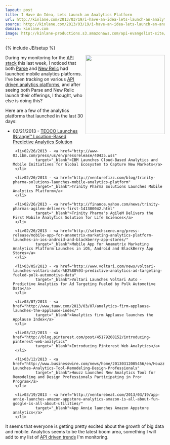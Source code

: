 ```yaml
---
layout: post
title: I Have An Idea, Lets Launch an Analytics Platform
url: http://kinlane.com/2013/03/19/i-have-an-idea-lets-launch-an-analytics-platform/
source: http://kinlane.com/2013/03/19/i-have-an-idea-lets-launch-an-analytics-platform/
domain: kinlane.com
image: http://kinlane-productions.s3.amazonaws.com/api-evangelist-site/blog/analytics-trend.jpg
---
```

{% include JB/setup %}<p>
     <img class="c1"
        src="https://s3.amazonaws.com/kinlane-productions/analytics-trend.jpg"
        alt=""
        width="250"
        align="right" />
</p>

<p>
     During my monitoring for the <a href="http://theapistack.com">API stack</a> this last week, I noticed that both <a href="http://blog.parse.com/2013/03/18/introducing-push-analytics-improved-insight-into-push-campaigns/"
        target="_blank">Parse</a> and <a href="http://newrelic.com/mobile-monitoring"
        target="_blank">New Relic</a> had launched mobile analytics platforms. I've been tracking on various <a href="http://apievangelist.com/2013/03/04/next-generation-of-api-driven-analytics-and-visualizations/">API driven analytics platforms</a>, and after seeing both Parse and New Relic launch their offerings, I thought, who else is doing this?
</p>

<p>
     Here are a few of the analytics platforms that launched in the last 30 days:
</p>

<ul class="mainlist">
     <li>02/21/2013 - <a href="http://www.teoco.com/press-release/teoco-launches-inrange-location-based-predictive-analytics-solution">TEOCO Launches INrange™ Location-Based Predictive Analytics Solution</a>
     </li>

     <li>02/26/2013 - <a href="http://www-03.ibm.com/press/us/en/pressrelease/40435.wss"
              target="_blank">IBM Launches Cloud-Based Analytics and Mobile Initiatives for Global Ecosystem to Capture New Markets</a>
     </li>

     <li>02/26/2013 - <a href="http://venturefizz.com/blog/trinity-pharma-solutions-launches-mobile-analytics-platform"
              target="_blank">Trinity Pharma Solutions Launches Mobile Analytics Platform</a>
     </li>

     <li>02/26/2013 - <a href="http://finance.yahoo.com/news/trinity-pharmas-agilem-delivers-first-141300042.html"
              target="_blank">Trinity Pharma's AgileM Delivers the First Mobile Analytics Solution for Life Sciences</a>
     </li>

     <li>02/26/2013 - <a href="http://sdtechscene.org/press-release/mobile-app-for-anametrix-marketing-analytics-platform-launches-in-ios-android-and-blackberry-app-stores/"
              target="_blank">Mobile App for Anametrix Marketing Analytics Platform Launches in iOS, Android and BlackBerry App Stores</a>
     </li>

     <li>03/05/2013 - <a href="http://www.voltari.com/news/voltari-launches-voltari-auto-%E2%80%93-predictive-analytics-ad-targeting-fueled-polk-automotive-data"
              target="_blank">Voltari Launches Voltari Auto - Predictive Analytics for Ad Targeting Fueled by Polk Automotive Data</a>
     </li>

     <li>03/07/2013 - <a href="http://www.tuaw.com/2013/03/07/analytics-firm-applause-launches-the-applause-index/"
              target="_blank">Analytics firm Applause launches the Applause Index</a>
     </li>

     <li>03/12/2013 - <a href="http://blog.pinterest.com/post/45179268152/introducing-pinterest-web-analytics"
              target="_blank">Introducing Pinterest Web Analytics</a>
     </li>

     <li>03/12/2013 - <a href="http://www.businesswire.com/news/home/20130312005456/en/Houzz-Launches-Analytics-Tool-Remodeling-Design-Professionals"
              target="_blank">Houzz Launches New Analytics Tool for Remodeling and Design Professionals Participating in Pro+ Program</a>
     </li>

     <li>03/19/2013 - <a href="http://venturebeat.com/2013/03/19/app-annie-launches-amazon-appstore-analytics-amazon-is-all-about-fun-google-is-all-about-utilities/"
              target="_blank">App Annie launches Amazon Appstore analytics</a>
     </li>
</ul>

<p>
     It seems that everyone is getting pretty excited about the growth of big data and mobile. Analytics seems to be the latest boom area, something I will add to my list of <a title="api driven trends"
        href="http://apievangelist.com/trends/">API driven trends</a> I'm monitoring.
</p>